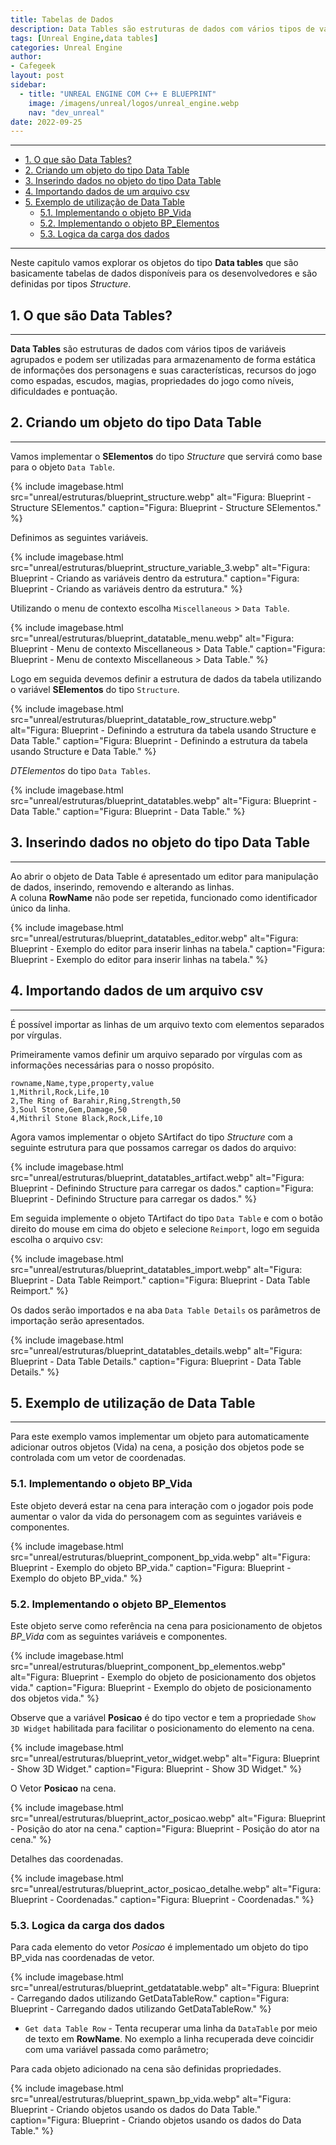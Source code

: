 ```yaml
---
title: Tabelas de Dados
description: Data Tables são estruturas de dados com vários tipos de variáveis agrupados
tags: [Unreal Engine,data tables]
categories: Unreal Engine
author: 
- Cafegeek
layout: post
sidebar:  
  - title: "UNREAL ENGINE COM C++ E BLUEPRINT"
    image: /imagens/unreal/logos/unreal_engine.webp
    nav: "dev_unreal"
date: 2022-09-25 
---
```


***

- [1. O que são Data Tables?](#1-o-que-são-data-tables)
- [2. Criando um objeto do tipo Data Table](#2-criando-um-objeto-do-tipo-data-table)
- [3. Inserindo dados no objeto do tipo Data Table](#3-inserindo-dados-no-objeto-do-tipo-data-table)
- [4. Importando dados de um arquivo csv](#4-importando-dados-de-um-arquivo-csv)
- [5. Exemplo de utilização de Data Table](#5-exemplo-de-utilização-de-data-table)
  - [5.1. Implementando o objeto BP\_Vida](#51-implementando-o-objeto-bp_vida)
  - [5.2. Implementando o objeto BP\_Elementos](#52-implementando-o-objeto-bp_elementos)
  - [5.3. Logica da carga dos dados](#53-logica-da-carga-dos-dados)

***

Neste capitulo vamos explorar os objetos do tipo **Data tables** que são basicamente tabelas de dados disponíveis para os desenvolvedores e são definidas por tipos *Structure*.  

## 1. O que são Data Tables?

***

**Data Tables** são estruturas de dados com vários tipos de variáveis agrupados e podem ser utilizadas para armazenamento de forma estática de informações dos personagens e suas características, recursos do jogo como espadas, escudos, magias, propriedades do jogo como níveis, dificuldades e pontuação.

## 2. Criando um objeto do tipo Data Table

***

Vamos implementar o **SElementos** do tipo *Structure* que servirá como base para o objeto `Data Table`.

{% include imagebase.html
    src="unreal/estruturas/blueprint_structure.webp"
    alt="Figura: Blueprint - Structure SElementos."
    caption="Figura: Blueprint - Structure SElementos."
%}

Definimos as seguintes variáveis.

{% include imagebase.html
    src="unreal/estruturas/blueprint_structure_variable_3.webp"
    alt="Figura: Blueprint - Criando as variáveis dentro da estrutura."
    caption="Figura: Blueprint - Criando as variáveis dentro da estrutura."
%}

Utilizando o menu de contexto escolha `Miscellaneous` > `Data Table`.

{% include imagebase.html
    src="unreal/estruturas/blueprint_datatable_menu.webp"
    alt="Figura: Blueprint - Menu de contexto Miscellaneous > Data Table."
    caption="Figura: Blueprint - Menu de contexto Miscellaneous > Data Table."
%}

Logo em seguida devemos definir a estrutura de dados da tabela utilizando o variável **SElementos** do tipo `Structure`.

{% include imagebase.html
    src="unreal/estruturas/blueprint_datatable_row_structure.webp"
    alt="Figura: Blueprint - Definindo a estrutura da tabela usando Structure e Data Table."
    caption="Figura: Blueprint - Definindo a estrutura da tabela usando Structure e Data Table."
%}

*DTElementos* do tipo `Data Tables`.

{% include imagebase.html
    src="unreal/estruturas/blueprint_datatables.webp"
    alt="Figura: Blueprint - Data Table."
    caption="Figura: Blueprint - Data Table."
%}

## 3. Inserindo dados no objeto do tipo Data Table

***

Ao abrir o objeto de Data Table é apresentado um editor para manipulação de dados, inserindo, removendo e alterando as linhas.  
A coluna **RowName** não pode ser repetida, funcionado como identificador único da linha.

{% include imagebase.html
    src="unreal/estruturas/blueprint_datatables_editor.webp"
    alt="Figura: Blueprint - Exemplo do editor para inserir linhas na tabela."
    caption="Figura: Blueprint - Exemplo do editor para inserir linhas na tabela."
%}

## 4. Importando dados de um arquivo csv

***

É possível importar as linhas de um arquivo texto com elementos separados por vírgulas.

Primeiramente vamos definir um arquivo separado por vírgulas com as informações necessárias para o nosso propósito.

```csv
rowname,Name,type,property,value
1,Mithril,Rock,Life,10
2,The Ring of Barahir,Ring,Strength,50
3,Soul Stone,Gem,Damage,50
4,Mithril Stone Black,Rock,Life,10
```

Agora vamos implementar o objeto SArtifact do tipo *Structure* com a seguinte estrutura para que possamos carregar os dados do arquivo:

{% include imagebase.html
    src="unreal/estruturas/blueprint_datatables_artifact.webp"
    alt="Figura: Blueprint - Definindo Structure para carregar os dados."
    caption="Figura: Blueprint - Definindo Structure para carregar os dados."
%}

Em seguida implemente o objeto TArtifact do tipo `Data Table` e com o botão direito do mouse em cima do objeto e selecione `Reimport`, logo em seguida escolha o arquivo csv:

{% include imagebase.html
    src="unreal/estruturas/blueprint_datatables_import.webp"
    alt="Figura: Blueprint - Data Table Reimport."
    caption="Figura: Blueprint - Data Table Reimport."
%}

Os dados serão importados e na aba `Data Table Details` os parâmetros de importação serão apresentados.

{% include imagebase.html
    src="unreal/estruturas/blueprint_datatables_details.webp"
    alt="Figura: Blueprint - Data Table Details."
    caption="Figura: Blueprint - Data Table Details."
%}

## 5. Exemplo de utilização de Data Table

***

Para este exemplo vamos implementar um objeto para automaticamente adicionar outros objetos (Vida) na cena, a posição dos objetos pode se controlada com um vetor de coordenadas.  

### 5.1. Implementando o objeto BP_Vida

Este objeto deverá estar na cena para interação com o jogador pois pode aumentar o valor da vida do personagem com as seguintes variáveis e componentes.  

{% include imagebase.html
    src="unreal/estruturas/blueprint_component_bp_vida.webp"
    alt="Figura: Blueprint - Exemplo do objeto BP_vida."
    caption="Figura: Blueprint - Exemplo do objeto BP_vida."
%}

### 5.2. Implementando o objeto BP_Elementos

Este objeto serve como referência na cena para posicionamento de objetos *BP_Vida* com as seguintes variáveis e componentes.

{% include imagebase.html
    src="unreal/estruturas/blueprint_component_bp_elementos.webp"
    alt="Figura: Blueprint - Exemplo do objeto de posicionamento dos objetos vida."
    caption="Figura: Blueprint - Exemplo do objeto de posicionamento dos objetos vida."
%}

Observe que a variável **Posicao** é do tipo vector e tem a propriedade `Show 3D Widget` habilitada para facilitar o posicionamento do elemento na cena.  

{% include imagebase.html
    src="unreal/estruturas/blueprint_vetor_widget.webp"
    alt="Figura: Blueprint - Show 3D Widget."
    caption="Figura: Blueprint - Show 3D Widget."
%}

O Vetor **Posicao** na cena.

{% include imagebase.html
    src="unreal/estruturas/blueprint_actor_posicao.webp"
    alt="Figura: Blueprint - Posição do ator na cena."
    caption="Figura: Blueprint - Posição do ator na cena."
%}

Detalhes das coordenadas.

{% include imagebase.html
    src="unreal/estruturas/blueprint_actor_posicao_detalhe.webp"
    alt="Figura: Blueprint - Coordenadas."
    caption="Figura: Blueprint - Coordenadas."
%}

### 5.3. Logica da carga dos dados

Para cada elemento do vetor *Posicao* é implementado um objeto do tipo BP_vida nas coordenadas de vetor.

{% include imagebase.html
    src="unreal/estruturas/blueprint_getdatatable.webp"
    alt="Figura: Blueprint - Carregando dados utilizando GetDataTableRow."
    caption="Figura: Blueprint - Carregando dados utilizando GetDataTableRow."
%}

- `Get data Table Row` - Tenta recuperar uma linha da `DataTable` por meio de texto em **RowName**.  No exemplo a linha recuperada deve coincidir com uma variável passada como parâmetro;

Para cada objeto adicionado na cena são definidas propriedades.

{% include imagebase.html
    src="unreal/estruturas/blueprint_spawn_bp_vida.webp"
    alt="Figura: Blueprint - Criando objetos usando os dados do Data Table."
    caption="Figura: Blueprint - Criando objetos usando os dados do Data Table."
%}

